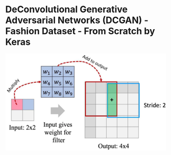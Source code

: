 # DeConvolutional Generative Adversarial Networks (DCGAN) - Fashion Dataset - From Scratch by Keras

![alt text](https://raw.githubusercontent.com/omidkhalafbeigi/gan_fashion/main/DeConvolution.png)
